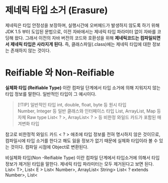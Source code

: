 # 제네릭 타입 소거 (Erasure) 
제네릭은 타입 안정성을 보장하며, 실행시간에 오버헤드가 발생하지 않도록 하기 위해 JDK 1.5 부터 도입된 문법으로, 이전 자바에서는 제네릭 타입 파라미터 없이 자바를 코딩해 왔다. 그래서 이전의 자바 버전의 코드와 호환성을 위해 **제네릭코드는 컴파일되면서 제네릭 타입은 사라지게 된다.** 
즉, 클래스파일(.class)에는 제네릭 타입에 대한 정보는 존재하지 않는 것이다. 

# Reifiable 와 Non-Reifiable 
**실체화 타입 (Reifiable Type)** 이란 컴파일 단계에서 타입 소거에 의해 지워지지 않는 타입 정보를 말한다. 일반적인 타입이 그 예시이다. 

>[!TIP] 일반적인 타입 
>int, double, float, byte 등  원시 타입  
>Number, Integer 등 일반 클래스와  인터페이스 타입
>List, ArrayList, Map 등 자체  Raw type
>List< ? >, ArrayList< ? > 등 비한정 와일드 카드가 포함된 매겨변화 타입 

참고로 비한정적 와일드 카드 < ? > 애초에 타입 정보를 전혀 명시하지 않은 것이므로, 컴파일시에 타입 소거를 한다고 해도 잃을 정보가 없기 때문에 실체화 타입이라 볼 수 있는 것이다. 컴파일 시점에 Object로 변환된다. 

비실체화 타입(Non -Reifiable Type) 이란 컴파일 단계에서 타입소거에 의해서 타입 정보가 제거된 타입을 말한다. 제네릭 타입 파라미터는 모두 제거된다고 보면 된다. 
List< T>, List< E >
List< Number>, ArrayList< String> 
List< ? extends Number>, List<

